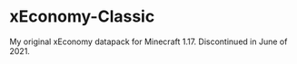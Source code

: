 # xEconomy-Classic

My original xEconomy datapack for Minecraft 1.17. Discontinued in June of 2021.
